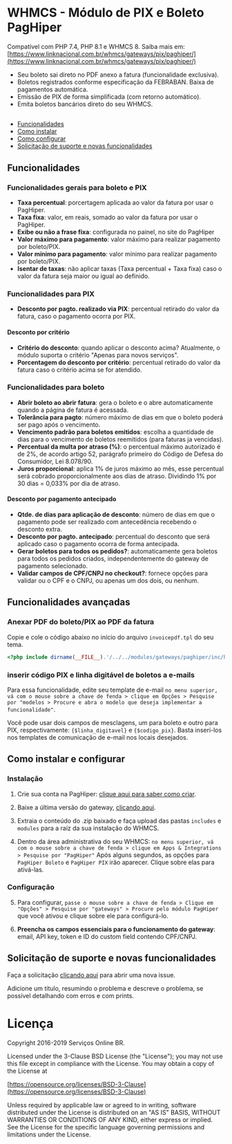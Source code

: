# WHMCS - Módulo de PIX e Boleto PagHiper

Compatível com PHP 7.4, PHP 8.1 e WHMCS 8. Saiba mais em: [https://www.linknacional.com.br/whmcs/gateways/pix/paghiper/](https://www.linknacional.com.br/whmcs/gateways/pix/paghiper/)

* Seu boleto sai direto no PDF anexo a fatura (funcionalidade exclusiva).
* Boletos registrados conforme especificação da FEBRABAN. Baixa de pagamentos automática.
* Emissão de PIX de forma simplificada (com retorno automático).
* Emita boletos bancários direto do seu WHMCS.
##
* [Funcionalidades](#funcionalidades)
* [Como instalar](#instalação)
* [Como configurar](#configuração)
* [Solicitação de suporte e novas funcionalidades](#solicitação-de-suporte-e-novas-funcionalidades)

## Funcionalidades
### Funcionalidades gerais para boleto e PIX
* **Taxa percentual**: porcertagem aplicada ao valor da fatura por usar o PagHiper.
* **Taxa fixa**: valor, em reais, somado ao valor da fatura por usar o PagHiper.
* **Exibe ou não a frase fixa**: configurada no painel, no site do PagHiper
* **Valor máximo para pagamento**: valor máximo para realizar pagamento por boleto/PIX.
* **Valor mínimo para pagamento**: valor mínimo para realizar pagamento por boleto/PIX.
* **Isentar de taxas**: não aplicar taxas (Taxa percentual + Taxa fixa) caso o valor da fatura seja maior ou igual ao definido.
### Funcionalidades para PIX
* **Desconto por pagto. realizado via PIX**: percentual retirado do valor da fatura, caso o pagamento ocorra por PIX.
#### Desconto por critério
* **Critério do desconto**: quando aplicar o desconto acima? Atualmente, o módulo suporta o critério "Apenas para novos serviços".
* **Porcentagem do desconto por critério**: percentual retirado do valor da fatura caso o critério acima se for atendido.
### Funcionalidades para boleto
* **Abrir boleto ao abrir fatura**: gera o boleto e o abre automaticamente quando a página de fatura é acessada.
* **Tolerância para pagto**: número máximo de dias em que o boleto poderá ser pago após o vencimento.
* **Vencimento padrão para boletos emitidos**: escolha a quantidade de dias para o vencimento de boletos reemitidos (para faturas ja vencidas).
* **Percentual da multa por atraso (%)**: o percentual máximo autorizado é de 2%, de acordo artigo 52, parágrafo primeiro do Código de Defesa do Consumidor, Lei 8.078/90.
* **Juros proporcional**: aplica 1% de juros máximo ao mês, esse percentual será cobrado proporcionalmente aos dias de atraso. Dividindo 1% por 30 dias = 0,033% por dia de atraso.
#### **Desconto por pagamento antecipado**
* **Qtde. de dias para aplicação de desconto**: número de dias em que o pagamento pode ser realizado com antecedência recebendo o desconto extra.
* **Desconto por pagto. antecipado**: percentual do desconto que será aplicado caso o pagamento ocorra de forma antecipada.
* **Gerar boletos para todos os pedidos?**: automaticamente gera boletos para todos os pedidos criados, independentemente do gateway de pagamento selecionado.
* **Validar campos de CPF/CNPJ no checkout?**: fornece opções para validar ou o CPF e o CNPJ, ou apenas um dos dois, ou nenhum.

## Funcionalidades avançadas

### Anexar PDF do boleto/PIX ao PDF da fatura
Copie e cole o código abaixo no início do arquivo `invoicepdf.tpl` do seu tema.

```php
<?php include dirname(__FILE__).'/../../modules/gateways/paghiper/inc/helpers/attach_pdf_slip.php'; ?>
```

### inserir código PIX e linha digitável de boletos a e-mails

Para essa funcionalidade, edite seu template de e-mail `no menu superior, vá com o mouse sobre a chave de fenda > clique em Opções > Pesquise por "modelos > Procure e abra o modelo que deseja implementar a funcionalidade"`.

Você pode usar dois campos de mesclagens, um para boleto e outro para PIX, respectivamente: `{$linha_digitavel}` e `{$codigo_pix}`. Basta inserí-los nos templates de comunicação de e-mail nos locais desejados.

## Como instalar e configurar
### Instalação

1. Crie sua conta na PagHiper: [clique aqui para saber como criar](https://www.paghiper.com/duvidas/como-se-cadastrar-no-paghiper/).

2. Baixe a última versão do gateway, [clicando aqui](https://github.com/LinkNacional/whmcs-boleto-pix/releases/latest/download/whmcs-boleto-pix.zip).

3. Extraia o conteúdo do .zip baixado e faça upload das pastas `includes` e `modules` para a raíz da sua instalação do WHMCS.

4. Dentro da área administrativa do seu WHMCS: `no menu superior, vá com o mouse sobre a chave de fenda > clique em Apps & Integrations > Pesquise por "PagHiper"`
Após alguns segundos, as opções para `PagHiper Boleto` e `PagHiper PIX` irão aparecer. Clique sobre elas para ativá-las.

### Configuração

5. Para configurar, `passe o mouse sobre a chave de fenda > Clique em "Opções" > Pesquise por "gateways" > Procure pelo módulo PagHiper` que você ativou e clique sobre ele para configurá-lo.

6. **Preencha os campos essenciais para o funcionamento do gateway**: email, API key, token e ID do custom field contendo CPF/CNPJ.

## Solicitação de suporte e novas funcionalidades

Faça a solicitação [clicando aqui](https://github.com/LinkNacional/whmcs-boleto-pix/issues/new) para abrir uma nova issue.

Adicione um título, resumindo o problema e descreve o problema, se possível detalhando com erros e com prints.

# Licença

Copyright 2016-2019 Serviços Online BR.

Licensed under the 3-Clause BSD License (the "License"); you may not use this file except in compliance with the License. You may obtain a copy of the License at

[https://opensource.org/licenses/BSD-3-Clause](https://opensource.org/licenses/BSD-3-Clause)

Unless required by applicable law or agreed to in writing, software distributed under the License is distributed on an "AS IS" BASIS, WITHOUT WARRANTIES OR CONDITIONS OF ANY KIND, either express or implied. See the License for the specific language governing permissions and limitations under the License.
